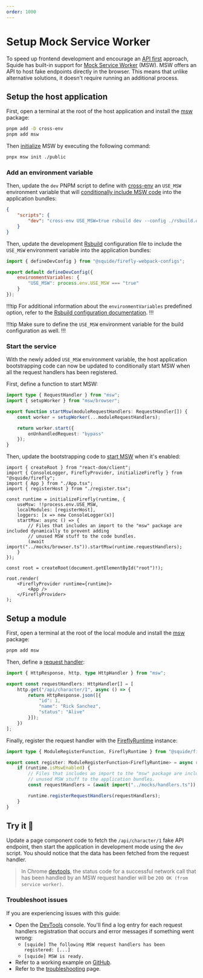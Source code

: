 ```yaml
---
order: 1000
---
```


# Setup Mock Service Worker

To speed up frontend development and encourage an [API first](https://swagger.io/resources/articles/adopting-an-api-first-approach/) approach, Squide has built-in support for [Mock Service Worker](https://mswjs.io/) (MSW). MSW offers an API to host fake endpoints directly in the browser. This means that unlike alternative solutions, it doesn't require running an additional process.

## Setup the host application

First, open a terminal at the root of the host application and install the [msw](https://www.npmjs.com/package/msw) package:

```bash
pnpm add -D cross-env
pnpm add msw
```

Then [initialize](https://mswjs.io/docs/cli/init/) MSW by executing the following command:

```bash
pnpx msw init ./public
```

### Add an environment variable

Then, update the `dev` PNPM script to define with [cross-env](https://www.npmjs.com/package/cross-env) an `USE_MSW` environment variable that will [conditionally include MSW code](https://mswjs.io/docs/integrations/browser#conditionally-enable-mocking) into the application bundles:

```json host/package.json
{
    "scripts": {
        "dev": "cross-env USE_MSW=true rsbuild dev --config ./rsbuild.dev.ts"
    }
}
```

Then, update the development [Rsbuild](https://rsbuild.dev/) configuration file to include the `USE_MSW` environment variable into the application bundles:

```js !#5 host/rsbuild.dev.ts
import { defineDevConfig } from "@squide/firefly-webpack-configs";

export default defineDevConfig({
    environmentVariables: {
        "USE_MSW": process.env.USE_MSW === "true"
    }
});
```

!!!tip
For additional information about the `environmentVariables` predefined option, refer to the [Rsbuild configuration documentation](https://workleap.github.io/wl-web-configs/rsbuild/configure-dev/#define-environment-variables).
!!!

!!!tip
Make sure to define the `USE_MSW` environment variable for the build configuration as well.
!!!

### Start the service

With the newly added `USE_MSW` environment variable, the host application bootstrapping code can now be updated to conditionally start MSW when all the request handlers has been registered.

First, define a function to start MSW:

```ts host/mocks/browser.ts
import type { RequestHandler } from "msw";
import { setupWorker } from "msw/browser";

export function startMsw(moduleRequestHandlers: RequestHandler[]) {
    const worker = setupWorker(...moduleRequestHandlers);

    return worker.start({
        onUnhandledRequest: "bypass"
    });
}
```

Then, update the bootstrapping code to [start MSW](https://mswjs.io/docs/integrations/browser#setup) when it's enabled:

```tsx !#7,10-14 host/src/index.tsx
import { createRoot } from "react-dom/client";
import { ConsoleLogger, FireflyProvider, initializeFirefly } from "@squide/firefly";
import { App } from "./App.tsx";
import { registerHost } from "./register.tsx";

const runtime = initializeFirefly(runtime, {
    useMsw: !!process.env.USE_MSW,
    localModules: [registerHost],
    loggers: [x => new ConsoleLogger(x)]
    startMsw: async () => {
        // Files that includes an import to the "msw" package are included dynamically to prevent adding
        // unused MSW stuff to the code bundles.
        (await import("../mocks/browser.ts")).startMsw(runtime.requestHandlers);
    }
});

const root = createRoot(document.getElementById("root")!);

root.render(
    <FireflyProvider runtime={runtime}>
        <App />
    </FireflyProvider>
);
```

## Setup a module

First, open a terminal at the root of the local module and install the [msw](https://www.npmjs.com/package/msw) package:

```bash
pnpm add msw
```

Then, define a [request handler](https://mswjs.io/docs/concepts/request-handler/):

```ts local-module/mocks/handlers.ts
import { HttpResponse, http, type HttpHandler } from "msw";

export const requestHandlers: HttpHandler[] = [
    http.get("/api/character/1", async () => {
        return HttpResponse.json([{
            "id": 1,
            "name": "Rick Sanchez",
            "status": "Alive"
        }]);
    })
];
```

Finally, register the request handler with the [FireflyRuntime](../reference/runtime/runtime-class.md) instance:

```ts !#4,7,9 relocalmote-module/src/register.tsx
import type { ModuleRegisterFunction, FireflyRuntime } from "@squide/firefly"; 

export const register: ModuleRegisterFunction<FireflyRuntime> = async runtime => {
    if (runtime.isMswEnabled) {
        // Files that includes an import to the "msw" package are included dynamically to prevent adding
        // unused MSW stuff to the application bundles.
        const requestHandlers = (await import("../mocks/handlers.ts")).requestHandlers;

        runtime.registerRequestHandlers(requestHandlers);
    }
}
```

## Try it :rocket:

Update a page component code to fetch the `/api/character/1` fake API endpoint, then start the application in development mode using the `dev` script. You should notice that the data has been fetched from the request handler.

> In Chrome [devtools](https://developer.chrome.com/docs/devtools/), the status code for a successful network call that has been handled by an MSW request handler will be `200 OK (from service worker)`.

### Troubleshoot issues

If you are experiencing issues with this guide:

- Open the [DevTools](https://developer.chrome.com/docs/devtools/) console. You'll find a log entry for each request handlers registration that occurs and error messages if something went wrong:
    - `[squide] The following MSW request handlers has been registered: [...]`
    - `[squide] MSW is ready.`
- Refer to a working example on [GitHub](https://github.com/workleap/wl-squide/tree/main/samples/endpoints).
- Refer to the [troubleshooting](../troubleshooting.md) page.
